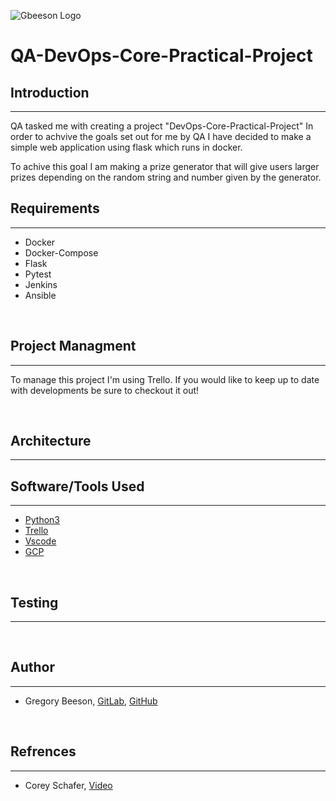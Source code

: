 ![Gbeeson Logo](misc/Images/gbeeson_website.gif)

# QA-DevOps-Core-Practical-Project

## Introduction 
***
QA tasked me with creating a project "DevOps-Core-Practical-Project"
In order to achvive the goals set out for me by QA I have decided to make a simple
web application using flask which runs in docker.

To achive this goal I am making a prize generator that will give users larger prizes 
depending on the random string and number given by the generator.
<br>

## Requirements
***
<ul>
<li>Docker</li>
<li>Docker-Compose</li>
<li>Flask</li>
<li>Pytest</li>
<li>Jenkins</li>
<li>Ansible</li>
</ul>
<br>

## Project Managment
***
To manage this project I'm using Trello. If you would like to keep 
up to date with developments be sure to checkout it out!

<br>

## Architecture
***


## Software/Tools Used

***
- [Python3](https://www.python.org/)
- [Trello](https://trello.com)
- [Vscode](https://code.visualstudio.com/)
- [GCP](https://cloud.google.com/)
<br>

## Testing
***
<br>

## Author
*** 
- Gregory Beeson, [GitLab](https://gitlab.com/GregoryBeeson), [GitHub](https://github.com/GregoryBeeson)
<br>

## Refrences
***
- Corey Schafer, [Video](https://www.youtube.com/watch?v=tb8gHvYlCFs)